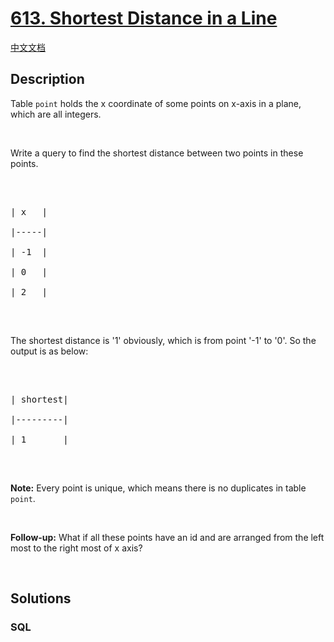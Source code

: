 # [613. Shortest Distance in a Line](https://leetcode.com/problems/shortest-distance-in-a-line)

[中文文档](/solution/0600-0699/0613.Shortest%20Distance%20in%20a%20Line/README.md)

## Description

Table <code>point</code> holds the x coordinate of some points on x-axis in a plane, which are all integers.

<p>&nbsp;</p>

Write a query to find the shortest distance between two points in these points.

<p>&nbsp;</p>

<pre>

| x   |

|-----|

| -1  |

| 0   |

| 2   |

</pre>

<p>&nbsp;</p>

The shortest distance is &#39;1&#39; obviously, which is from point &#39;-1&#39; to &#39;0&#39;. So the output is as below:

<p>&nbsp;</p>

<pre>

| shortest|

|---------|

| 1       |

</pre>

<p>&nbsp;</p>

<b>Note:</b> Every point is unique, which means there is no duplicates in table <code>point</code>.

<p>&nbsp;</p>

<b>Follow-up:</b> What if all these points have an id and are arranged from the left most to the right most of x axis?

<p>&nbsp;</p>

## Solutions

<!-- tabs:start -->

### **SQL**

```sql

```

<!-- tabs:end -->
